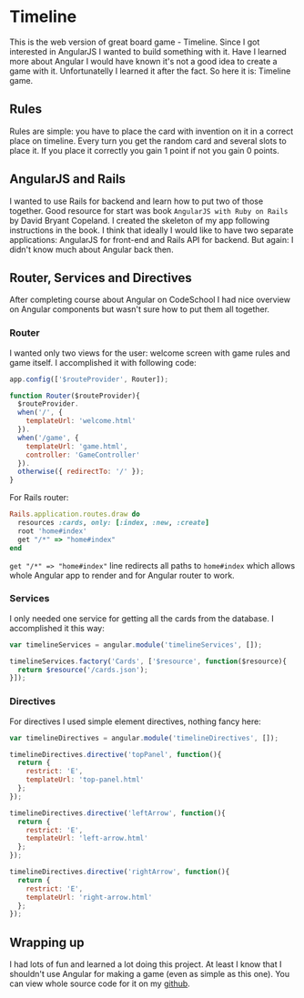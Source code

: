 # Timeline

This is the web version of great board game - Timeline. Since I got interested in AngularJS I wanted to build something with it. Have I learned more about Angular I would have known it's not a good idea to create a game with it. Unfortunatelly I learned it after the fact. So here it is: Timeline game.

## Rules

Rules are simple: you have to place the card with invention on it in a correct place on timeline. Every turn you get the random card and several slots to place it. If you place it correctly you gain 1 point if not you gain 0 points.

## AngularJS and Rails

I wanted to use Rails for backend and learn how to put two of those together. Good resource for start was book `AngularJS with Ruby on Rails` by David Bryant Copeland. I created the skeleton of my app following instructions in the book. I think that ideally I would like to have two separate applications: AngularJS for front-end and Rails API for backend. But again: I didn't know much about Angular back then.

## Router, Services and Directives

After completing course about Angular on CodeSchool I had nice overview on Angular components but wasn't sure how to put them all together.

### Router

I wanted only two views for the user: welcome screen with game rules and game itself. I accomplished it with following code:

```javascript
app.config(['$routeProvider', Router]);

function Router($routeProvider){
  $routeProvider.
  when('/', {
    templateUrl: 'welcome.html'
  }).
  when('/game', {
    templateUrl: 'game.html',
    controller: 'GameController'
  }).
  otherwise({ redirectTo: '/' });
}
```  

For Rails router:
```ruby
Rails.application.routes.draw do
  resources :cards, only: [:index, :new, :create]
  root 'home#index'
  get "/*" => "home#index"
end
```

`get "/*" => "home#index"` line redirects all paths to `home#index` which allows whole Angular app to render and for Angular router to work.

### Services

I only needed one service for getting all the cards from the database. I accomplished it this way:

```javascript
var timelineServices = angular.module('timelineServices', []);

timelineServices.factory('Cards', ['$resource', function($resource){
  return $resource('/cards.json');
}]);
```

### Directives

For directives I used simple element directives, nothing fancy here:

```javascript
var timelineDirectives = angular.module('timelineDirectives', []);

timelineDirectives.directive('topPanel', function(){
  return {
    restrict: 'E',
    templateUrl: 'top-panel.html'
  };
});

timelineDirectives.directive('leftArrow', function(){
  return {
    restrict: 'E',
    templateUrl: 'left-arrow.html'
  };
});

timelineDirectives.directive('rightArrow', function(){
  return {
    restrict: 'E',
    templateUrl: 'right-arrow.html'
  };
});
```

## Wrapping up

I had lots of fun and learned a lot doing this project. At least I know that I shouldn't use Angular for making a game (even as simple as this one). You can view whole source code for it on my [github](http://github.com/adam-szczombrowski).
